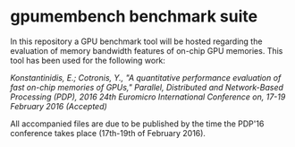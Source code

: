 # gpumembench benchmark suite

In this repository a GPU benchmark tool will be hosted regarding the evaluation of memory bandwidth features of on-chip GPU memories. This tool has been used for the following work:

*Konstantinidis, E.; Cotronis, Y., "A quantitative performance evaluation of fast on-chip memories of GPUs,"*
*Parallel, Distributed and Network-Based Processing (PDP), 2016 24th Euromicro International Conference on, 17-19 February 2016 (Accepted)*

All accompanied files are due to be published by the time the PDP'16 conference takes place (17th-19th of February 2016).
